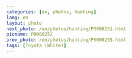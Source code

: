 ```yaml
---
categories: [en, photos, hunting]
lang: en
layout: photo
next_photo: /en/photos/hunting/P0000251.html
picname: P0000252
prev_photo: /en/photos/hunting/P0000255.html
tags: [Toyota (White)]
---
```

